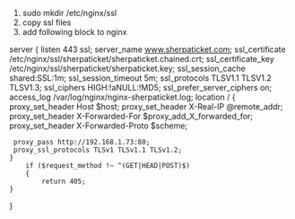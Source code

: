1. sudo mkdir /etc/nginx/ssl
2. copy ssl files
3. add following block to nginx

server {
    listen 443 ssl;
    server_name www.sherpaticket.com;
    ssl_certificate    	/etc/nginx/ssl/sherpaticket/sherpaticket.chained.crt;
    ssl_certificate_key	/etc/nginx/ssl/sherpaticket/sherpaticket.key;
    ssl_session_cache    shared:SSL:1m;
    ssl_session_timeout    5m;
    ssl_protocols    	TLSV1.1 TLSV1.2 TLSV1.3;
    ssl_ciphers    	HIGH:!aNULL:!MD5;
    ssl_prefer_server_ciphers	on;
    access_log	/var/log/nginx/nginx-sherpaticket.log;
    location / {
   	 proxy_set_header	Host $host;
   	 proxy_set_header	X-Real-IP @remote_addr;
   	 proxy_set_header	X-Forwarded-For $proxy_add_X_forwarded_for;
   	 proxy_set_header	X-Forwarded-Proto $scheme;

   	 proxy_pass	http://192.168.1.73:80;
   	 proxy_ssl_protocols TLSv1 TLSv1.1 TLSv1.2;
    }
     	if ($request_method !~ ^(GET|HEAD|POST)$)
     	{
        	return 405;
    }
}
